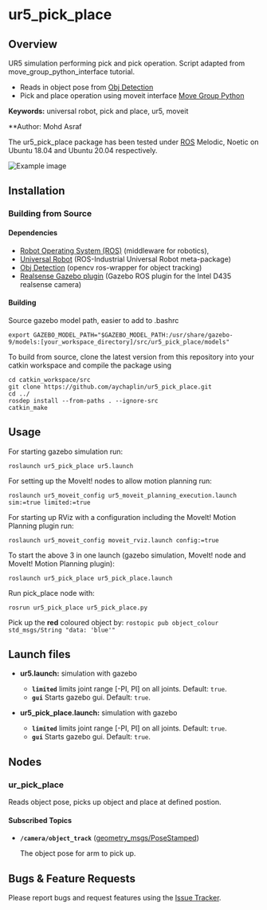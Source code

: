 # ur5_pick_place

## Overview

UR5 simulation performing pick and pick operation. Script adapted from move_group_python_interface tutorial. 
- Reads in object pose from [Obj Detection](https://github.com/aychaplin/obj_detection)
- Pick and place operation using moveit interface [Move Group Python](http://docs.ros.org/en/melodic/api/moveit_tutorials/html/doc/move_group_python_interface/move_group_python_interface_tutorial.html)

**Keywords:** universal robot, pick and place, ur5, moveit


**Author: Mohd Asraf <br />

The ur5_pick_place package has been tested under [ROS] Melodic, Noetic on Ubuntu 18.04 and Ubuntu 20.04 respectively.



![Example image](doc/example.jpg)


## Installation

### Building from Source

#### Dependencies

- [Robot Operating System (ROS)](http://wiki.ros.org) (middleware for robotics),
- [Universal Robot](https://github.com/ros-industrial/universal_robot) (ROS-Industrial Universal Robot meta-package)
- [Obj Detection](https://github.com/aychaplin/obj_detection) (opencv ros-wrapper for object tracking)
- [Realsense Gazebo plugin](https://github.com/pal-robotics/realsense_gazebo_plugin) (Gazebo ROS plugin for the Intel D435 realsense camera)


#### Building

Source gazebo model path, easier to add to .bashrc

	export GAZEBO_MODEL_PATH="$GAZEBO_MODEL_PATH:/usr/share/gazebo-9/models:[your_workspace_directory]/src/ur5_pick_place/models"

To build from source, clone the latest version from this repository into your catkin workspace and compile the package using

	cd catkin_workspace/src
	git clone https://github.com/aychaplin/ur5_pick_place.git
	cd ../
	rosdep install --from-paths . --ignore-src
	catkin_make


## Usage


For starting gazebo simulation run:

	roslaunch ur5_pick_place ur5.launch
  
For setting up the MoveIt! nodes to allow motion planning run:

	roslaunch ur5_moveit_config ur5_moveit_planning_execution.launch sim:=true limited:=true
  
For starting up RViz with a configuration including the MoveIt! Motion Planning plugin run:

	roslaunch ur5_moveit_config moveit_rviz.launch config:=true
	
To start the above 3 in one launch (gazebo simulation, MoveIt! node and MoveIt! Motion Planning plugin):

	roslaunch ur5_pick_place ur5_pick_place.launch
  
Run pick_place node with:

	rosrun ur5_pick_place ur5_pick_place.py

Pick up the **red** coloured object by:
```rostopic pub object_colour std_msgs/String "data: 'blue'" ```

## Launch files

* **ur5.launch:** simulation with gazebo

     - **`limited`** limits joint range [-PI, PI] on all joints. Default: `true`.
     - **`gui`** Starts gazebo gui. Default: `true`.

* **ur5_pick_place.launch:** simulation with gazebo

     - **`limited`** limits joint range [-PI, PI] on all joints. Default: `true`.
     - **`gui`** Starts gazebo gui. Default: `true`.

## Nodes

### ur_pick_place

Reads object pose, picks up object and place at defined postion.


#### Subscribed Topics

* **`/camera/object_track`** ([geometry_msgs/PoseStamped])

	The object pose for arm to pick up.




## Bugs & Feature Requests

Please report bugs and request features using the [Issue Tracker](https://github.com/aychaplin/ur5_pick_place/issues).

[ROS]: http://www.ros.org
[geometry_msgs/PoseStamped]: http://docs.ros.org/en/melodic/api/geometry_msgs/html/msg/PoseStamped.html
